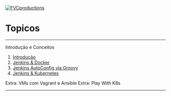 <a href="https://gitlab.com/rocha.public/cursos/jenkins-em-larga-escala/-/wikis/home"><img src="https://gitlab.com/rocha.public/cursos/jenkins-em-larga-escala/-/wikis/images/missaodevops-jenkins-docker-kube.png" title="FVCproductions" alt="FVCproductions"></a>

# Topicos

*******
Introdução e Conceitos 
 1. [Introdução](#why)
 2. [Jenkins & Docker](#tools)
 3. [Jenkins AutoConfig via Groovy](#config)
 4. [Jenkins & Kubernetes](#together)
 
 Extra: VMs com Vagrant e Ansible
 Extra: Play With K8s

*******








